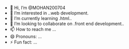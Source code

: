 - 👋 Hi, I’m @MOHAN200704
- 👀 I’m interested in ..web development.
- 🌱 I’m currently learning .html..
- 💞️ I’m looking to collaborate on .front end development..
- 📫 How to reach me ...
- 😄 Pronouns: ...
- ⚡ Fun fact: ...

<!---
MOHAN200704/MOHAN200704 is a ✨ special ✨ repository because its `README.md` (this file) appears on your GitHub profile.
You can click the Preview link to take a look at your changes.
--->
